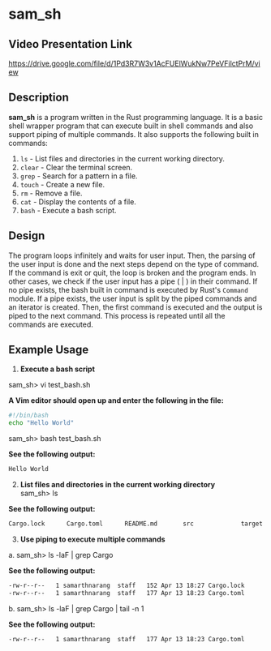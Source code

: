 # sam_sh

## Video Presentation Link

https://drive.google.com/file/d/1Pd3R7W3v1AcFUElWukNw7PeVFilctPrM/view

## Description </br>

**sam_sh** is a program written in the Rust programming language. It is a basic shell wrapper program that can execute built in shell commands and also support piping of multiple commands. It also supports the following built in commands: </br>
1. `ls` - List files and directories in the current working directory. </br>
2. `clear` - Clear the terminal screen. </br>
3. `grep` - Search for a pattern in a file. </br>
4. `touch` - Create a new file. </br>
5. `rm` - Remove a file. </br>
6. `cat` - Display the contents of a file. </br>
7. `bash` - Execute a bash script. </br>

## Design </br>

The program loops infinitely and waits for user input. Then, the parsing of the user input is done and the next steps depend on the type of command. If the command is exit or quit, the loop is broken and the program ends. In other cases, we check if the user input has a pipe ( | ) in their command. If no pipe exists, the bash built in command is executed by Rust's `Command` module. If a pipe exists, the user input is split by the piped commands and an iterator is created. Then, the first command is executed and the output is piped to the next command. This process is repeated until all the commands are executed. </br>


## Example Usage </br>

1. **Execute a bash script** </br>

sam_sh> vi test_bash.sh

**A Vim editor should open up and enter the following in the file:** </br>

```bash
#!/bin/bash
echo "Hello World"
```

sam_sh> bash test_bash.sh

**See the following output:** </br>
```bash
Hello World
```

2. **List files and directories in the current working directory** </br>
sam_sh> ls

**See the following output:** </br>
```bash
Cargo.lock      Cargo.toml      README.md       src             target  
```

3. **Use piping to execute multiple commands** </br>

a. sam_sh> ls -laF | grep Cargo

**See the following output:** </br>
```bash
-rw-r--r--   1 samarthnarang  staff   152 Apr 13 18:27 Cargo.lock
-rw-r--r--   1 samarthnarang  staff   177 Apr 13 18:23 Cargo.toml
```

b. sam_sh> ls -laF | grep Cargo | tail -n 1

**See the following output:** </br>
```bash
-rw-r--r--   1 samarthnarang  staff   177 Apr 13 18:23 Cargo.toml
```





